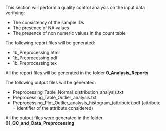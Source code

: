 This section will perform a quality control analysis on the input data verifying:

* The consistency of the sample IDs
* The presence of NA values
* The presence of non numeric values in the count table

The following report files will be generated:

* 1b_Preprocessing.html
* 1b_Preprocessing.pdf
* 1b_Preprocessing.tex

All the report files will be generated in the folder **0_Analysis_Reports**

The following output files will be generated:

* Preprocessing_Table_Normal_distribution_analysis.txt
* Preprocessing_Table_Outlier_analysis.txt
* Preprocessing_Plot_Outlier_analysis_histogram_(attribute).pdf (attribute = identifier of the attribute considered)

All the output files were generated in the folder **01_QC_and_Data_Preprocessing**